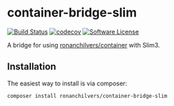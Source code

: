 # container-bridge-slim

[![Build Status](https://travis-ci.org/ronanchilvers/container-bridge-slim.svg?branch=master)](https://travis-ci.org/ronanchilvers/container-bridge-slim)
[![codecov](https://codecov.io/gh/ronanchilvers/container-bridge-slim/branch/master/graph/badge.svg)](https://codecov.io/gh/ronanchilvers/container-bridge-slim)
[![Software License](https://img.shields.io/badge/license-MIT-brightgreen.svg?style=flat-square)](LICENSE.md)

A bridge for using [ronanchilvers/container](https://github.com/ronanchilvers/container) with Slim3.

## Installation

The easiest way to install is via composer:

```
composer install ronanchilvers/container-bridge-slim
```
